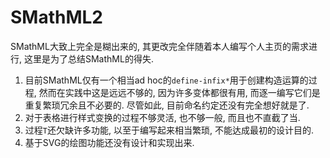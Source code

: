# SMathML2

SMathML大致上完全是糊出来的, 其更改完全伴随着本人编写个人主页的需求进行, 这里是为了总结SMathML的得失.

1. 目前SMathML仅有一个相当ad hoc的`define-infix*`用于创建构造运算的过程, 然而在实践中这是远远不够的, 因为许多变体都很有用, 而逐一编写它们是重复繁琐冗余且不必要的. 尽管如此, 目前命名约定还没有完全想好就是了.
2. 对于表格进行样式变换的过程不够灵活, 也不够一般, 而且也不直截了当.
3. 过程`T`还欠缺许多功能, 以至于编写起来相当繁琐, 不能达成最初的设计目的.
4. 基于SVG的绘图功能还没有设计和实现出来.
